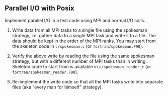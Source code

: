 ## Parallel I/O with Posix

Implement parallel I/O in a test code using MPI and normal I/O calls.

1. Write data from all MPI tasks to a single file using the spokesman
   strategy, i.e. gather data to a single MPI task and write it to a file.
   The data should be kept in the order of the MPI ranks. You may start from
   the skeleton code in `c/spokesman.c` (or `fortran/spokesman.F90`).

2. Verify the above write by reading the file using the same spokesman
   strategy, but with a different number of MPI tasks than in writing.
   Skeleton code to start from is available in `c/spokesman_reader.c` (or
   `fortran/spokesman_reader.F90`).

3. Re-implement the write code so that all the MPI tasks write into separate
   files (aka "every man for himself" strategy).
